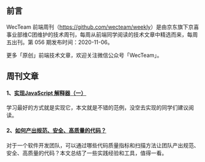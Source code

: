 ## 前言

WecTeam 前端周刊（<https://github.com/wecteam/weekly>）是由京东旗下京喜事业部维C团维护的技术周刊，每周从前端同学阅读的技术文章中精选而来，每周五出刊。第 056 期发布时间：2020-11-06。

更多「原创」前端技术文章，欢迎关注微信公众号「WecTeam」。

## 周刊文章

#### 1、[实现JavaScript 解释器（一）](https://mp.weixin.qq.com/s/IpPteiaitPyuwQG6_2ClCw)

学习最好的方式就是实现它，本文就是不错的范例，没空去实现的同学们建议阅读。


#### 2、[如何产出规范、安全、高质量的代码？](https://mp.weixin.qq.com/s/nsvNcHDKZCUMJEgusT9Uiw)

对于一个软件开发团队，可以通过哪些代码质量指标和扫描方法让团队产出规范、安全、高质量的代码？本文总结了一些实践经验和工具，值得一看。
